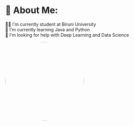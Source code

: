 ### <h1> 💫 About Me: </h1>
👨‍💻 I'm currently student at Biruni University<br>
🌱 I'm currently learning Java and Python<br>
🔭 I'm looking for help with Deep Learning and Data Science<br>


<!DOCTYPE html>
<html>
<head>
  <style>
    #header {
      border-radius: 50%; /* Yuvarlak köşeler */
      overflow: hidden; /* İçerik taşmalarını gizleme */
      width: 250px; /* İstediğiniz genişlik */
    }
  </style>
</head>
<body>
  <div id="header" style="text-align: center;">
    <img src="https://media.giphy.com/media/zOvBKUUEERdNm/giphy.gif" width="250"/>
  </div>
</body>
</html>


